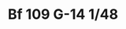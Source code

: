 ---
layout: product
title: "Bf 109 G-14 1/48"
price: "3300" 
desc: "AKCIJA"
img_path: "/assets/img/82118.webp"
brand: "N/A"
available: true
special_offer: false
new: false
soon: true
cat: "099999"
subcat: "099999"
subsubcat: "099999"
sifra: "82118"
popular: false
spec: false
---